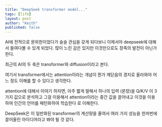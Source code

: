 ```yaml
---
title: "DeepSeek transformer model..."
tags: [life]
layout: post
author: "Keith"
published: false
---
```


AI에 전적으로 문외한이었다가 슬슬 관심을 갖게 되다보니 이제서야 deepseek에 대해서 들여다볼 수 있게 되었다.
많이 느린 감은 있지만 이것만으로도 장족의 발전이 아닌가 한다.

최근의 AI의 두 축은 transformer와 diffusion이라고 본다.

여기서 transformer에서는 attention이라는 개념이 뭔가 깨닫음의 경지로 올라와야 어느 정도 이해를 할 수 있다고 생각한다.

attention에 대해서 이야기 하자면, 아주 짧게 말해서 하나의 입력 (문장)을 Q/K/V 이 3가지 값으로 분석하고
그걸 이용해서 attention이라는 중간 값을 끌어내고 이것을 이용하여 인간의 언어를 패턴화하여 학습한다 로 이해한다.

DeepSeek은 이 일반화된 transformer의 계산량을 줄여서 여러 가지 성능을 한꺼번에 끌어올린 아이디어라고 봐야 될 것 같다.



